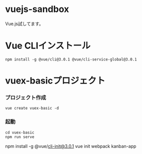# vuejs-sandbox
Vue.js試してます。

# Vue CLIインストール
```
npm install -g @vue/cli@3.0.1 @vue/cli-service-global@3.0.1
```

# vuex-basicプロジェクト
### プロジェクト作成
```
vue create vuex-basic -d
```

### 起動
```
cd vuex-basic
npm run serve
```




npm install -g @vue/cli-init@3.0.1
vue init webpack kanban-app

